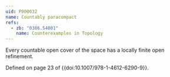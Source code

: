 ```yaml
---
uid: P000032
name: Countably paracompact
refs:
  - zb: "0386.54001"
    name: Counterexamples in Topology
---
```


Every countable open cover of the space has a locally finite open refinement.

Defined on page 23 of {{doi:10.1007/978-1-4612-6290-9}}.

